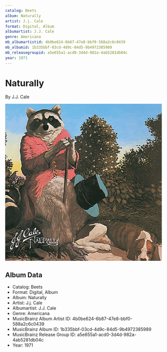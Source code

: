 ```yaml
---
catalog: Beets
album: Naturally
artist: J.j. Cale
format: Digital, Album
albumartist: J.J. Cale
genre: Americana
mb_albumartistid: 4b0be624-6b87-47e8-bbf0-588a2c6c0439
mb_albumid: 1b335bbf-03cd-4d9c-84d5-9b4972385989
mb_releasegroupid: a5e655a1-acd0-3d4d-982a-4ab5281db04c
year: 1971
---
```


# Naturally

By J.J. Cale

![](../../assets/beetscovers/Jj_Cale-Naturally.jpg)

## Album Data

- Catalog: Beets
- Format: Digital, Album
- Album: Naturally
- Artist: J.j. Cale
- Albumartist: J.J. Cale
- Genre: Americana
- MusicBrainz Album Artist ID: 4b0be624-6b87-47e8-bbf0-588a2c6c0439
- MusicBrainz Album ID: 1b335bbf-03cd-4d9c-84d5-9b4972385989
- MusicBrainz Release Group ID: a5e655a1-acd0-3d4d-982a-4ab5281db04c
- Year: 1971

